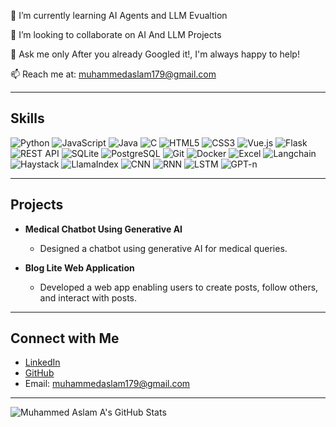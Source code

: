 🌱 I’m currently learning AI Agents and LLM Evualtion

👯 I’m looking to collaborate on AI And LLM Projects

💬  Ask me only After you already Googled it!, I'm always happy to help!

📫 Reach me at: muhammedaslam179@gmail.com

---

## Skills
![Python](https://img.shields.io/badge/-Python-3776AB?style=flat&logo=python&logoColor=white)
![JavaScript](https://img.shields.io/badge/-JavaScript-black?style=flat&logo=javascript)
![Java](https://img.shields.io/badge/-Java-007396?style=flat&logo=java)
![C](https://img.shields.io/badge/-C-00599C?style=flat&logo=c)
![HTML5](https://img.shields.io/badge/-HTML5-E34F26?style=flat&logo=html5&logoColor=white)
![CSS3](https://img.shields.io/badge/-CSS3-1572B6?style=flat&logo=css3)
![Vue.js](https://img.shields.io/badge/-Vue.js-4FC08D?style=flat&logo=vue.js&logoColor=white)
![Flask](https://img.shields.io/badge/-Flask-000000?style=flat&logo=flask)
![REST API](https://img.shields.io/badge/-REST%20API-336791?style=flat)
![SQLite](https://img.shields.io/badge/-SQLite-003B57?style=flat&logo=sqlite)
![PostgreSQL](https://img.shields.io/badge/-PostgreSQL-336791?style=flat&logo=postgresql)
![Git](https://img.shields.io/badge/-Git-F05032?style=flat&logo=git&logoColor=white)
![Docker](https://img.shields.io/badge/-Docker-2496ED?style=flat&logo=docker&logoColor=white)
![Excel](https://img.shields.io/badge/-Microsoft%20Excel-217346?style=flat&logo=microsoft-excel&logoColor=white)
![Langchain](https://img.shields.io/badge/-Langchain-007396?style=flat)
![Haystack](https://img.shields.io/badge/-Haystack-00599C?style=flat)
![LlamaIndex](https://img.shields.io/badge/-LlamaIndex-336791?style=flat)
![CNN](https://img.shields.io/badge/-CNN-FF6F00?style=flat)
![RNN](https://img.shields.io/badge/-RNN-FF8F00?style=flat)
![LSTM](https://img.shields.io/badge/-LSTM-FFA000?style=flat)
![GPT-n](https://img.shields.io/badge/-GPT--n-FFB300?style=flat)

---

## Projects
- **Medical Chatbot Using Generative AI**
  - Designed a chatbot using generative AI for medical queries.

- **Blog Lite Web Application**
  - Developed a web app enabling users to create posts, follow others, and interact with posts.

---

## Connect with Me
- [LinkedIn](http://www.linkedin.com/in/codingaslu)
- [GitHub](http://github.com/codingaslu)
- Email: muhammedaslam179@gmail.com

---

![Muhammed Aslam A's GitHub Stats](https://github-readme-stats.vercel.app/api?username=codingaslu&show_icons=true&theme=radical)
